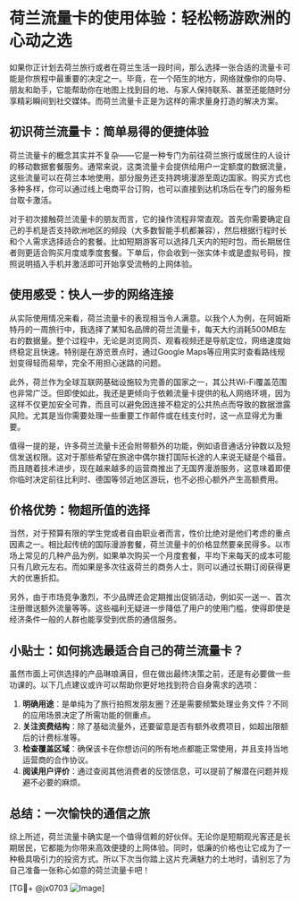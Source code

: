 # 荷兰流量卡的使用体验：轻松畅游欧洲的心动之选

如果你正计划去荷兰旅行或者在荷兰生活一段时间，那么选择一张合适的流量卡可能是你旅程中最重要的决定之一。毕竟，在一个陌生的地方，网络就像你的向导、朋友和助手，它能帮助你在地图上找到目的地、与家人保持联系、甚至还能随时分享精彩瞬间到社交媒体。而荷兰流量卡正是为这样的需求量身打造的解决方案。

## 初识荷兰流量卡：简单易得的便捷体验

荷兰流量卡的概念其实并不复杂——它是一种专门为前往荷兰旅行或居住的人设计的移动数据套餐服务。通常来说，这类流量卡会提供给用户一定额度的数据流量，这些流量可以在荷兰本地使用，部分服务还支持跨境漫游至周边国家。购买方式也多种多样，你可以通过线上电商平台订购，也可以直接到达机场后在专门的服务柜台取卡激活。

对于初次接触荷兰流量卡的朋友而言，它的操作流程非常直观。首先你需要确定自己的手机是否支持欧洲地区的频段（大多数智能手机都兼容），然后根据行程时长和个人需求选择适合的套餐。比如短期游客可以选择几天内的短时包，而长期居住者则更适合购买月度或季度套餐。下单后，你会收到一张实体卡或是虚拟号码，按照说明插入手机并激活即可开始享受流畅的上网体验。

## 使用感受：快人一步的网络连接

从实际使用情况来看，荷兰流量卡的表现相当令人满意。以我个人为例，在阿姆斯特丹的一周旅行中，我选择了某知名品牌的荷兰流量卡，每天大约消耗500MB左右的数据量。整个过程中，无论是浏览网页、观看视频还是导航定位，网络速度始终稳定且快速。特别是在游览景点时，通过Google Maps等应用实时查看路线规划变得轻而易举，完全不用担心迷路的问题。

此外，荷兰作为全球互联网基础设施较为完善的国家之一，其公共Wi-Fi覆盖范围也非常广泛。但即使如此，我还是更倾向于依赖流量卡提供的私人网络环境，因为这样不仅更加安全可靠，而且可以避免因连接不稳定的公共热点而导致的数据泄露风险。尤其是当你需要处理一些重要工作邮件或在线支付时，这一点显得尤为重要。

值得一提的是，许多荷兰流量卡还会附带额外的功能，例如语音通话分钟数以及短信发送权限。这对于那些希望在旅途中偶尔拨打国际长途的人来说无疑是个福音。而且随着技术进步，现在越来越多的运营商推出了无国界漫游服务，这意味着即便你临时决定前往比利时、德国等邻近地区游玩，也不必担心额外产生高额费用。

## 价格优势：物超所值的选择

当然，对于预算有限的学生党或者自由职业者而言，性价比绝对是他们考虑的重点因素之一。相比起传统的国际漫游套餐，荷兰流量卡的价格显然要亲民得多。以市场上常见的几种产品为例，如果单次购买一个月度套餐，平均下来每天的成本可能只有几欧元左右。而如果是多次往返荷兰的商务人士，则可以通过长期订阅获得更大的优惠折扣。

另外，由于市场竞争激烈，不少品牌还会定期推出促销活动，例如买一送一、首次注册赠送额外流量等等。这些福利无疑进一步降低了用户的使用门槛，使得即使是经济条件一般的人群也能享受到优质的通信服务。

## 小贴士：如何挑选最适合自己的荷兰流量卡？

虽然市面上可供选择的产品琳琅满目，但在做出最终决策之前，还是有必要做一些功课的。以下几点建议或许可以帮助你更好地找到符合自身需求的选项：

1. **明确用途**：是单纯为了旅行拍照发朋友圈？还是需要频繁处理业务文件？不同的应用场景决定了所需功能的侧重点。
2. **关注资费结构**：除了基础流量外，还要留意是否有额外收费项目，如超出限额后的计费标准等。
3. **检查覆盖区域**：确保该卡在你想访问的所有地点都能正常使用，并且支持当地运营商的合作协议。
4. **阅读用户评价**：通过查阅其他消费者的反馈信息，可以提前了解潜在问题并规避不必要的麻烦。

## 总结：一次愉快的通信之旅

综上所述，荷兰流量卡确实是一个值得信赖的好伙伴。无论你是短期观光客还是长期居民，它都能为你带来高效便捷的上网体验。同时，低廉的价格也让它成为了一种极具吸引力的投资方式。所以下次当你踏上这片充满魅力的土地时，请别忘了为自己准备一张称心如意的荷兰流量卡吧！

[TG💪+ @jx0703 ![Image](https://github.com/user-attachments/assets/dbca1d08-cadb-493c-b0ec-ad6f7a83f270)]